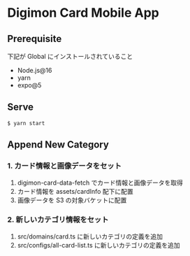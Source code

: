 # Digimon Card Mobile App

## Prerequisite

下記が Global にインストールされていること

- Node.js@16
- yarn
- expo@5

## Serve

```
$ yarn start
```

## Append New Category

### 1. カード情報と画像データをセット

1. digimon-card-data-fetch でカード情報と画像データを取得
1. カード情報を assets/cardInfo 配下に配置
1. 画像データを S3 の対象バケットに配置

### 2. 新しいカテゴリ情報をセット

1. src/domains/card.ts に新しいカテゴリの定義を追加
1. src/configs/all-card-list.ts に新しいカテゴリの定義を追加
